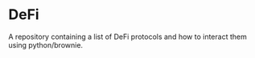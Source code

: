 # DeFi
A repository containing a list of DeFi protocols and how to interact them using python/brownie. 
